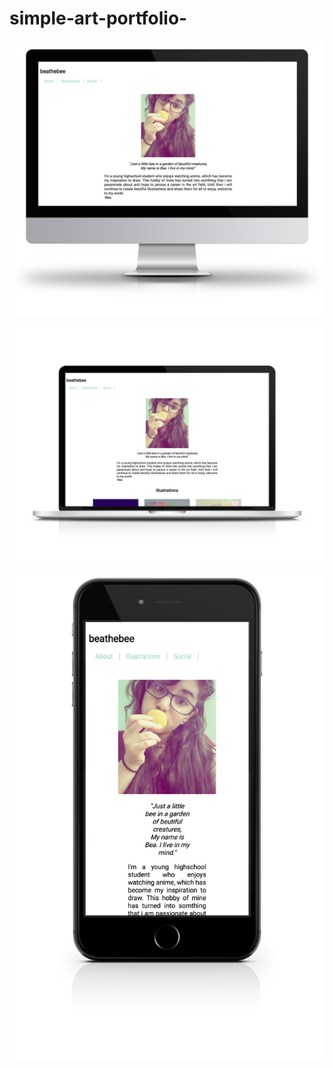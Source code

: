 # simple-art-portfolio-



![](screenshots/BeatheBee_largedesktop.png "screenshot of landing page")

![](screenshots/BeatheBee_desktop.png "screenshot of landing page")

![](screenshots/BeatheBee_mobile.png "screenshot of landing page")

